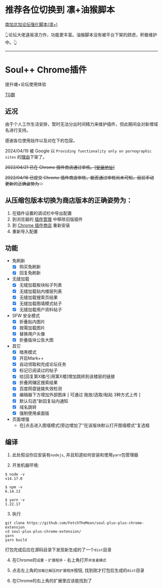 # 推荐各位切换到 凛+油猴脚本

[南加北加论坛强化脚本(凛+)](https://blue-plus.net/read.php?tid-2086932.html)

👆论坛大佬遠坂凛力作，功能更丰富。油猴脚本没有被平台下架的顾虑，积极维护中。👆

----

# Soul++ Chrome插件

提升魂+论坛使用体验

[TG群](https://t.me/joinchat/pHRL19h_vCY5MmFh)

## 近况

由于个人工作生活安排，暂时无法分出时间精力来维护插件，但此期间会对新增域名进行支持。

感谢各位使用拙作以及对在下的包容。

2024/04/19 被 Google 以 `Providing functionality only on pornographic sites` 的[理由](https://raw.githubusercontent.com/FetchTheMoon/tuchuang/master/Snipaste_2024-04-20_21-10-03.png)下架了。

~~2022/04/21 已在 Chrome 插件商店通过审核。[\[安装地址\]](https://chrome.google.com/webstore/detail/soul%20%20/bleoonmhjmcnoflcfnlgfondalejbacp?hl=zh-CN)~~

~~2022/04/16 已提交 Chrome 插件商店审核，能否通过审核尚未可知，目前手动更新的正确姿势为：~~

## 从压缩包版本切换为商店版本的正确姿势为：

1. 在插件设置的调试栏中导出配置
2. 到浏览器的 [插件管理](chrome://extensions) 中移除旧版插件
3. 到 [Chrome 插件商店](https://chrome.google.com/webstore/detail/soul%20%20/bleoonmhjmcnoflcfnlgfondalejbacp?hl=zh-CN) 重新安装
4. 重新导入配置


## 功能
- 免刷新
  - [X] 购买免刷新
  - [X] 回复免刷新
- 无缝加载
  - [X] 无缝加载板块帖子列表
  - [X] 无缝加载贴内楼层列表
  - [X] 无缝加载搜索页结果
  - [X] 无缝加载图墙模式帖子
  - [X] 无缝加载用户资料帖子
- SFW 安全模式
  - [X] 折叠贴内图片
  - [X] 按需加载图片
  - [X] 替换用户头像
  - [X] 折叠版块公告大图
- 其它
  - [X] 暗黑模式
  - [X] 开启Mark++
  - [X] 自动领取和完成论坛任务
  - [X] 标记已阅读过的帖子
  - [X] 给[回复第X楼/引用第X楼]增加跳转到该楼层的链接
  - [X] 折叠网赚区搜索结果
  - [X] 百度网盘链接失效检测
  - [X] 编辑器下方增加外部图床 [ 可通过 拖放/选取/粘贴 3种方式上传 ]
  - [X] 默认勾选"新回复站内通知
  - [X] 域名跳转
  - [X] 强制使用桌面版

- 页面增强
  - 在[点击进入图墙模式]旁边增加了"在该版块默认打开图墙模式"复选框


## 编译

1. 此处假设你应安装有`nodejs`, 并且知道如何安装和使用`yarn`包管理器

2. 开发机器环境:
```
$ node -v
v14.17.0

$ npm -v
6.14.13

$ yarn -v
1.22.17
```

3. 执行
```shell
git clone https://github.com/FetchTheMoon/soul-plus-plus-chrome-extension
cd soul-plus-plus-chrome-extension/
yarn        
yarn build
```
打包完成后应在源码目录下发现新生成的了一个`dist`目录

4. 在Chrome的`设置` - `扩展程序` - 右上角打开`开发者模式`

5. 点击左上角的`加载已解压的扩展程序`按钮, 找到刚才打包后生成的`dist`目录

6. 在Chrome的右上角的扩展里应该能找到了


